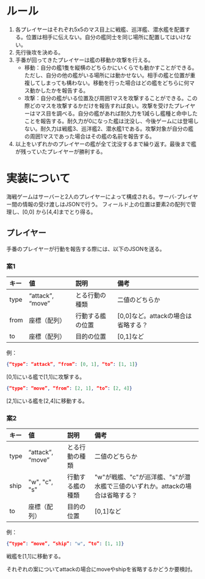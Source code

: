 # ルール
1. 各プレイヤーはそれぞれ5x5のマス目上に戦艦、巡洋艦、潜水艦を配置する。位置は相手に伝えない。自分の艦同士を同じ場所に配置してはいけない。
2. 先行後攻を決める。
3. 手番が回ってきたプレイヤーは艦の移動か攻撃を行える。
	* 移動：自分の艦1隻を縦横のどちらかにいくらでも動かすことができる。ただし、自分の他の艦がいる場所には動かせない。相手の艦と位置が重複してしまっても構わない。移動を行った場合はどの艦をどちらに何マス動かしたかを報告する。
	* 攻撃：自分の艦がいる位置及び周囲1マスを攻撃することができる。この際どのマスを攻撃するかだけを報告すれば良い。攻撃を受けたプレイヤーはマス目を調べる。自分の艦があれば耐久力を1減らし艦種と命中したことを報告する。耐久力が0になった艦は沈没し、今後ゲームには登場しない。耐久力は戦艦3、巡洋艦2、潜水艦1である。攻撃対象が自分の艦の周囲1マスであった場合はその艦の名前を報告する。
4. 以上をいずれかのプレイヤーの艦が全て沈没するまで繰り返す。最後まで艦が残っていたプレイヤーが勝利する。

# 実装について
海戦ゲームはサーバーと2人のプレイヤーによって構成される。サーバ-プレイヤー間の情報の受け渡しはJSONで行う。
フィールド上の位置は要素2の配列で管理し、[0,0] から[4,4]までとり得る。

## プレイヤー
手番のプレイヤーが行動を報告する際には、以下のJSONを送る。

### 案1

|キー|値|説明|備考|
|:--|:--|:--|:--|
|type|“attack”, “move”|とる行動の種類|二値のどちらか|
|from|座標（配列）|行動する艦の位置|[0,0]など。attackの場合は省略する？|
|to|座標（配列）|目的の位置|[0,1]など|

例：
```json
{“type”: “attack”, “from”: [0, 1], “to”: [1, 1]} 
```
[0,1]にいる艦で[1,1]に攻撃する。

```json
{“type”: “move”, “from”: [2, 1], “to”: [2, 4]}
```
[2,1]にいる艦を[2,4]に移動する。 

### 案2

|キー|値|説明|備考|
|:--|:--|:--|:--|
|type|“attack”, “move”|とる行動の種類|二値のどちらか|
|ship|"w", "c", "s"|行動する艦の種類|"w"が戦艦、"c"が巡洋艦、"s"が潜水艦で三値のいずれか。attackの場合は省略する？|
|to|座標（配列）|目的の位置|[0,1]など|

例：
```json
{“type”: “move”, “ship”: "w", “to”: [1, 1]} 
```
戦艦を[1,1]に移動する。

それぞれの案についてattackの場合にmoveやshipを省略するかどうか要検討。